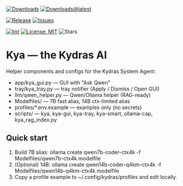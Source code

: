 [![Downloads](https://img.shields.io/github/downloads/Kydras8/kya-the-kydras-ai/total.svg)](https://github.com/Kydras8/kya-the-kydras-ai/releases) [![Downloads@latest](https://img.shields.io/github/downloads/Kydras8/kya-the-kydras-ai/latest/total.svg)](https://github.com/Kydras8/kya-the-kydras-ai/releases/latest)

[![Release](https://img.shields.io/github/v/release/Kydras8/kya-the-kydras-ai?display_name=tag)](https://github.com/Kydras8/kya-the-kydras-ai/releases) [![Issues](https://img.shields.io/github/issues/Kydras8/kya-the-kydras-ai)](https://github.com/Kydras8/kya-the-kydras-ai/issues)

[![lint](https://github.com/Kydras8/kya-the-kydras-ai/actions/workflows/lint.yml/badge.svg)](https://github.com/Kydras8/kya-the-kydras-ai/actions/workflows/lint.yml) [![License: MIT](https://img.shields.io/github/license/Kydras8/kya-the-kydras-ai)](LICENSE) ![Stars](https://img.shields.io/github/stars/Kydras8/kya-the-kydras-ai?style=social)

# Kya — the Kydras AI

Helper components and configs for the Kydras System Agent:
- app/kya_gui.py — GUI with "Ask Qwen"
- tray/kya_tray.py — tray notifier (Apply / Dismiss / Open GUI)
- llm/qwen_helper.py — Qwen/Ollama helper (RAG-ready)
- Modelfiles/ — 7B fast alias, 14B ctx-limited alias
- profiles/*.env.example — examples only (no secrets)
- scripts/ — kya, kya-gui, kya-tray, kya-smart, ollama-cap, kya_rag_index.py

## Quick start
1) Build 7B alias:  ollama create qwen7b-coder-ctx4k -f Modelfiles/qwen7b-ctx4k.modelfile
2) (Optional) 14B:  ollama create qwen14b-coder-q4km-ctx4k -f Modelfiles/qwen14b-q4km-ctx4k.modelfile
3) Copy a profile example to ~/.config/kydras/profiles and edit locally.
